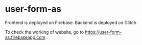 # user-form-as

Frontend is deployed on Firebase.
Backend is deployed on Glitch.

To check the working of website, go to https://user-form-as.firebaseapp.com .
